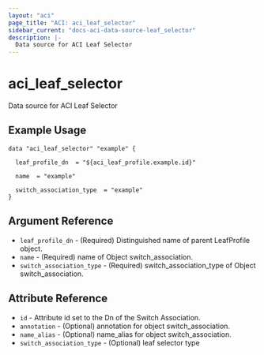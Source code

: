 ```yaml
---
layout: "aci"
page_title: "ACI: aci_leaf_selector"
sidebar_current: "docs-aci-data-source-leaf_selector"
description: |-
  Data source for ACI Leaf Selector
---
```


# aci_leaf_selector #
Data source for ACI Leaf Selector

## Example Usage ##

```hcl
data "aci_leaf_selector" "example" {

  leaf_profile_dn  = "${aci_leaf_profile.example.id}"

  name  = "example"

  switch_association_type  = "example"
}
```
## Argument Reference ##
* `leaf_profile_dn` - (Required) Distinguished name of parent LeafProfile object.
* `name` - (Required) name of Object switch_association.
* `switch_association_type` - (Required) switch_association_type of Object switch_association.



## Attribute Reference

* `id` - Attribute id set to the Dn of the Switch Association.
* `annotation` - (Optional) annotation for object switch_association.
* `name_alias` - (Optional) name_alias for object switch_association.
* `switch_association_type` - (Optional) leaf selector type

